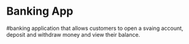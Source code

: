 # Banking App
#banking application that allows customers to open a svaing account, deposit and withdraw money and view their balance.
